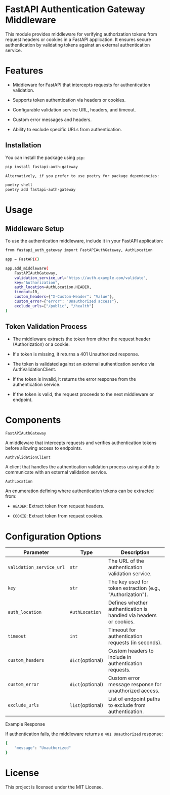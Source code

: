 # FastAPI Authentication Gateway Middleware

This module provides middleware for verifying authorization tokens from request headers or cookies in a FastAPI application. It ensures secure authentication by validating tokens against an external authentication service.

# Features

- Middleware for FastAPI that intercepts requests for authentication validation.

- Supports token authentication via headers or cookies.

- Configurable validation service URL, headers, and timeout.

- Custom error messages and headers.

- Ability to exclude specific URLs from authentication.

## Installation

You can install the package using `pip`:

```sh
pip install fastapi-auth-gateway

Alternatively, if you prefer to use poetry for package dependencies:

poetry shell
poetry add fastapi-auth-gateway
```

# Usage

## Middleware Setup

To use the authentication middleware, include it in your FastAPI application:

```sh
from fastapi_auth_gateway import FastAPIAuthGateway, AuthLocation

app = FastAPI()

app.add_middleware(
    FastAPIAuthGateway,
    validation_service_url="https://auth.example.com/validate",
    key="Authorization",
    auth_location=AuthLocation.HEADER,
    timeout=10,
    custom_headers={"X-Custom-Header": "Value"},
    custom_error={"error": "Unauthorized access"},
    exclude_urls=["/public", "/health"]
)
```

## Token Validation Process

- The middleware extracts the token from either the request header (Authorization) or a cookie.

- If a token is missing, it returns a 401 Unauthorized response.

- The token is validated against an external authentication service via AuthValidationClient.

- If the token is invalid, it returns the error response from the authentication service.

- If the token is valid, the request proceeds to the next middleware or endpoint.


# Components

`FastAPIAuthGateway`

A middleware that intercepts requests and verifies authentication tokens before allowing access to endpoints.

`AuthValidationClient`

A client that handles the authentication validation process using aiohttp to communicate with an external validation service.

`AuthLocation`

An enumeration defining where authentication tokens can be extracted from:

- `HEADER`: Extract token from request headers.

- `COOKIE`: Extract token from request cookies.

# Configuration Options

| Parameter | Type | Description |
| --- | --- | --- |
| `validation_service_url` | `str` | The URL of the authentication validation service. |
| `key` | `str` | The key used for token extraction (e.g., "Authorization"). |
| `auth_location` | `AuthLocation` | Defines whether authentication is handled via headers or cookies. |
| `timeout` | `int` | Timeout for authentication requests (in seconds). |
| `custom_headers` | `dict`(optional) | Custom headers to include in authentication requests. |
| `custom_error` | `dict`(optional) | Custom error message response for unauthorized access. |
| `exclude_urls` | `list`(optional) | List of endpoint paths to exclude from authentication. |

Example Response

If authentication fails, the middleware returns a `401 Unauthorized` response:
```sh
{
    "message": "Unauthorized"
}
```

# License

This project is licensed under the MIT License.
